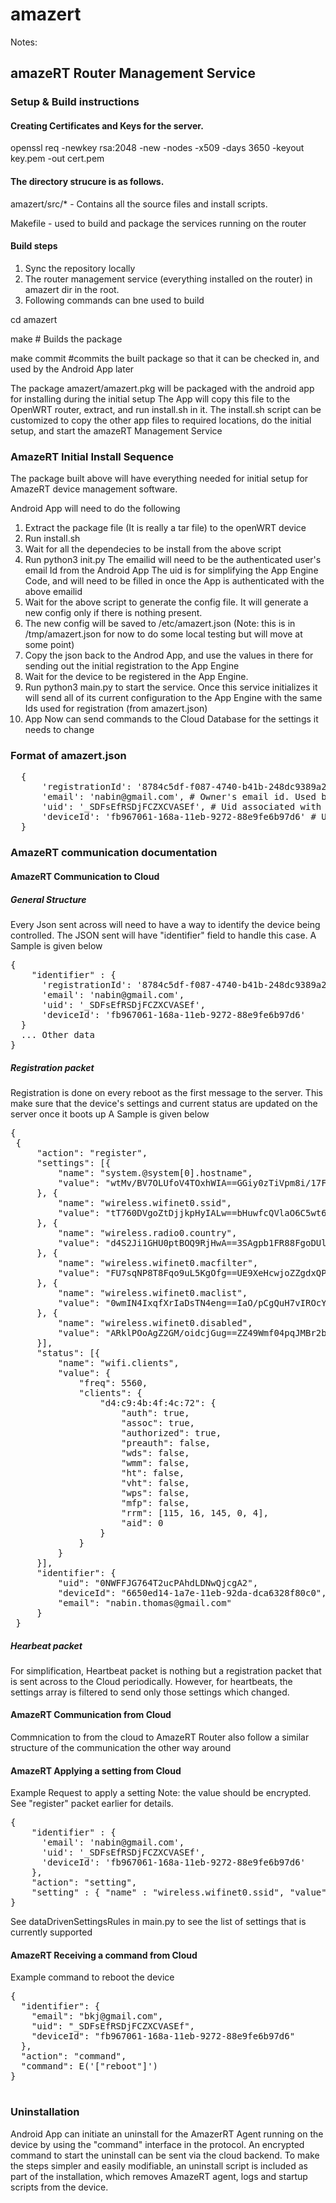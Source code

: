 # amazert 


Notes: 
## amazeRT Router Management Service
### Setup & Build instructions 
#### Creating Certificates and Keys for the server. 
openssl req -newkey rsa:2048 -new -nodes -x509 -days 3650 -keyout key.pem -out cert.pem

#### The directory strucure is as follows.
amazert/src/* - Contains all the source files and install scripts. 

Makefile - used to build and package the services running on the router

#### Build steps

1. Sync the repository locally 
2. The router management service (everything installed on the router) in amazert dir in the root. 
3. Following commands can bne used to build 

cd amazert

make # Builds the package

make commit #commits the built package so that it can be checked in, and used by the Android App later

The package amazert/amazert.pkg will be packaged with the android app for installing during the initial setup
The App will copy this file to the OpenWRT router, extract, and run install.sh in it. The install.sh script can be customized to copy the other app files to required locations, do the initial setup, and start the amazeRT Management Service


### AmazeRT Initial Install Sequence
The package built above will have everything needed for initial setup for AmazeRT device management software.

Android App will need to do the following
1. Extract the package file (It is really a tar file) to the openWRT device
2. Run install.sh
3. Wait for all the dependecies to be install from the above script
4. Run python3 init.py <emailId> <uid>
    The emailid will need to be the authenticated user's email Id from the Android App
    The uid is for simplifying the App Engine Code, and will need to be filled in once the App is authenticated with the above emailid
5. Wait for the above script to generate the config file. It will generate a new config only if there is nothing present.
6. The new config will be saved to /etc/amazert.json (Note: this is in /tmp/amazert.json for now to do some local testing but will move at some point)
7. Copy the json back to the Androd App, and use the values in there for sending out the initial registration to the App Engine
8. Wait for the device to be registered in the App Engine.
9. Run python3 main.py to start the service. Once this service initializes it will send all of its current configuration to the App Engine with the same Ids used for registration (from amazert.json)
10. App Now can send commands to the Cloud Database for the settings it needs to change

### Format of amazert.json
<pre>
  {
      'registrationId': '8784c5df-f087-4740-b41b-248dc9389a2f',  # Id unique to this registration. This is kind of a secret password to be used. This may be used in future to encrypt secure data so that it is not visible for the AmazeRT App Engine. This value is shared with the AmazeRT Android App during initial setup
      'email': 'nabin@gmail.com', # Owner's email id. Used by App Engine to find the device and to validate Android App's authentication state
      'uid': '_SDFsEfRSDjFCZXCVASEf', # Uid associated with this email, used for simplificaiton of database access at the server
      'deviceId': 'fb967061-168a-11eb-9272-88e9fe6b97d6' # Unique, secret Id for the device. All communication jsons will have this uuid as part of the json
  }
</pre>

### AmazeRT communication documentation
#### AmazeRT Communication to Cloud
##### General Structure
Every Json sent across will need to have a way to identify the device being controlled. 
The JSON sent will have "identifier" field to handle this case. 
A Sample is given below
<pre>
{
    "identifier" : {
      'registrationId': '8784c5df-f087-4740-b41b-248dc9389a2f', 
      'email': 'nabin@gmail.com', 
      'uid': '_SDFsEfRSDjFCZXCVASEf',
      'deviceId': 'fb967061-168a-11eb-9272-88e9fe6b97d6'
  }
  ... Other data
}
</pre>
##### Registration packet
Registration is done on every reboot as the first message to the server.
This make sure that the device's settings and current status are updated on the server once it boots up
A Sample is given below
<pre>
{
 {
     "action": "register",
     "settings": [{
         "name": "system.@system[0].hostname",
         "value": "wtMv/BV7OLUfoV4TOxhWIA==GGiy0zTiVpm8i/17FrDCQA==4iFV4CAHasg="
     }, {
         "name": "wireless.wifinet0.ssid",
         "value": "tT760DVgoZtDjjkpHyIALw==bHuwfcQVlaO6C5wt6Udw4w==Q8pD3w=="
     }, {
         "name": "wireless.radio0.country",
         "value": "d4S2Ji1GHU0ptBOQ9RjHwA==3SAgpb1FR88FgoDUlVAI3w==hZA="
     }, {
         "name": "wireless.wifinet0.macfilter",
         "value": "FU7sqNP8T8Fqo9uL5KgOfg==UE9XeHcwjoZZgdxQPPg+JQ==+39aWhf9aA=="
     }, {
         "name": "wireless.wifinet0.maclist",
         "value": "0wmIN4IxqfXrIaDsTN4eng==IaO/pCgQuH7vIROcYt32Dw=="
     }, {
         "name": "wireless.wifinet0.disabled",
         "value": "ARklPOoAgZ2GM/oidcjGug==ZZ49Wmf04pqJMBr2b0hSOQ==/A=="
     }],
     "status": [{
         "name": "wifi.clients",
         "value": {
             "freq": 5560,
             "clients": {
                 "d4:c9:4b:4f:4c:72": {
                     "auth": true,
                     "assoc": true,
                     "authorized": true,
                     "preauth": false,
                     "wds": false,
                     "wmm": false,
                     "ht": false,
                     "vht": false,
                     "wps": false,
                     "mfp": false,
                     "rrm": [115, 16, 145, 0, 4],
                     "aid": 0
                 }
             }
         }
     }],
     "identifier": {
         "uid": "0NWFFJG764T2ucPAhdLDNwQjcgA2",
         "deviceId": "6650ed14-1a7e-11eb-92da-dca6328f80c0",
         "email": "nabin.thomas@gmail.com"
     }
 }
</pre>
##### Hearbeat packet
For simplification, Heartbeat packet is nothing but a registration packet that is sent across to the Cloud periodically.
However, for heartbeats, the settings array is filtered to send only those settings which changed. 

#### AmazeRT Communication from Cloud
Commnication to from the cloud to AmazeRT Router also follow a similar structure of the communication the other way around

#### AmazeRT Applying a setting from Cloud
Example Request to apply a setting
Note: the value should be encrypted. See "register" packet earlier for details.
<pre>
{
    "identifier" : {
      'email': 'nabin@gmail.com', 
      'uid': '_SDFsEfRSDjFCZXCVASEf',
      'deviceId': 'fb967061-168a-11eb-9272-88e9fe6b97d6'
    },
    "action": "setting",
    "setting" : { "name" : "wireless.wifinet0.ssid", "value" : "PiWRT" }
}
</pre>
See dataDrivenSettingsRules in main.py to see the list of settings 
that is currently supported
#### AmazeRT Receiving a command from Cloud
Example command to reboot the device
<pre>
{
  "identifier": {
    "email": "bkj@gmail.com",
    "uid": "_SDFsEfRSDjFCZXCVASEf",
    "deviceId": "fb967061-168a-11eb-9272-88e9fe6b97d6"
  },
  "action": "command",
  "command": E('["reboot"]')
}

</pre>

### Uninstallation 
Android App can initiate an uninstall for the AmazerRT Agent running on the device by using the "command" interface in the protocol. 
An encrypted command to start the uninstall can be sent via the cloud backend. To make the steps simpler and easily modifiable, an uninstall script is included as part of the installation, which removes AmazeRT agent, logs and startup scripts from the device.


